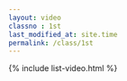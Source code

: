 ```yaml
---
layout: video
classno : 1st
last_modified_at: site.time
permalink: /class/1st
---
```

{% include list-video.html %}